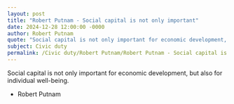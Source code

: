```yaml
---
layout: post
title: "Robert Putnam - Social capital is not only important"
date: 2024-12-28 12:00:00 -0000
author: Robert Putnam
quote: "Social capital is not only important for economic development, but also for individual well-being."
subject: Civic duty
permalink: /Civic duty/Robert Putnam/Robert Putnam - Social capital is not only important
---
```


Social capital is not only important for economic development, but also for individual well-being.

- Robert Putnam
